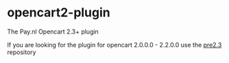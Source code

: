 # opencart2-plugin
The Pay.nl Opencart 2.3+ plugin

If you are looking for the plugin for opencart 2.0.0.0 - 2.2.0.0 use the [pre2.3](https://github.com/paynl/opencart2-plugin-pre2.3) repository
